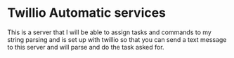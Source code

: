 # Twillio Automatic services

This is a server that I will be able to assign tasks and commands to my string parsing and is set up with twillio so that you can send a text message to this server and will parse and do the task asked for.

